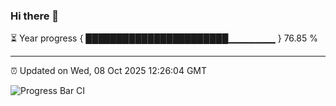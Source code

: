 ### Hi there 👋

⏳ Year progress { ███████████████████████▁▁▁▁▁▁▁ } 76.85 %

---

⏰ Updated on Wed, 08 Oct 2025 12:26:04 GMT

![Progress Bar CI](https://github.com/code-lakshay/GitHub-Actions-Demo/workflows/Progress%20Bar%20CI/badge.svg)
